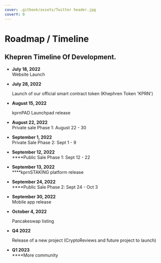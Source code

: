 ```yaml
---
cover: .gitbook/assets/Twitter header.jpg
coverY: 0
---
```


# Roadmap / Timeline

## K**hepren Timeline Of Development.**

* **July 18, 2022**\
  Website Launch
*   **July 28, 2022**

    Launch of our official smart contract token (Khephren Token 'KPRN')
*   **August 15, 2022**

    kprnPAD Launchpad release
* **August 22, 2022**\
  Private sale Phase 1: August 22 - 30
* **September 1, 2022**\
  Private Sale Phase 2: Sept 1 - 9
* **September 12, 2022**\
  ****Public Sale Phase 1: Sept 12 - 22
* **September 13, 2022**\
  ****kprnSTAKING platform release
* **September 24, 2022**\
  ****Public Sale Phase 2: Sept 24 - Oct 3
* **September 30, 2022**\
  Mobile app release
*   **October  4, 2022**

    Pancakeswap listing
*   &#x20;**Q4 2022**

    Release of a new project (CryptoReviews and future project to launch)
* **Q1 2023**\
  ****More community
